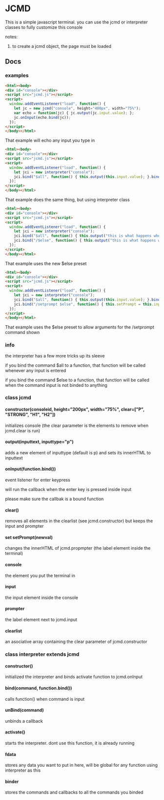 # JCMD

This is a simple javascript terminal. you can use the jcmd or interpreter classes to fully customize this console

notes:
1. to create a jcmd object, the page must be loaded

## Docs

### examples
```html
<html><body>
<div id="console"></div>
<script src="jcmd.js"></script>
<script>
  window.addEventListener("load", function() {
    let jc = new jcmd("console", height="400px", width="75%");
    var echo = function(jc) { jc.output(jc.input.value); };
    jc.onInput(echo.bind(jc));
  });
</script>
</body></html>
```
That example will echo any input you type in
```html
<html><body>
<div id="console"></div>
<script src="jcmd.js"></script>
<script>
  window.addEventListener("load", function() {
    let jci = new interpreter("console");
    jci.bind("$all", function() { this.output(this.input.value); }.bind(jci));
  });
</script>
</body></html>
```
That example does the same thing, but using interpreter class
```html
<html><body>
<div id="console"></div>
<script src="jcmd.js"></script>
<script>
  window.addEventListener("load", function() {
    let jci = new interpreter("console");
    jci.bind("$all", function() { this.output("this is what happens when any value is input"); }.bind(jci));
    jci.bind("/$else", function() { this.output("this is what happens when any value starting with / is input"); }.bind(jci));
  });
</script>
</body></html>
```
That example uses the new $else preset
```html
<html><body>
<div id="console"></div>
<script src="jcmd.js"></script>
<script>
  window.addEventListener("load", function() {
    let jci = new interpreter("console");
    jci.bind("$all", function() { this.output(this.input.value); }.bind(jci));
    jci.bind("/setprompt $else", function() { this.setPrompt = this.input.value.split(" ")[1] + " "; });
  });
</script>
</body></html>
```
That example uses the $else preset to allow arguments for the /setprompt command shown

### info
the interpreter has a few more tricks up its sleeve

if you bind the command $all to a function, that function will be called whenever any input is entered

if you bind the command $else to a function, that function will be called when the command input is not binded to anything

### class jcmd
#### constructor(consoleid, height="200px", width="75%", clear=["P", "STRONG", "H1", "H2"])

initializes console (the clear parameter is the elements to remove when jcmd.clear is run)


#### output(inputtext, inputtype="p")

adds a new element of inputtype (default is p) and sets its innerHTML to inputtext


#### onInput(function.bind())

event listener for enter keypress

will run the callback when the enter key is pressed inside input

please make sure the callbak is a bound function


#### clear()

removes all elements in the clearlist (see jcmd.constructor) but keeps the input and prompter


#### set setPrompt(newval)

changes the innerHTML of jcmd.propmpter (the label element inside the terminal)


#### console

the element you put the terminal in


#### input

the input element inside the console


#### prompter

the label element next to jcmd.input


#### clearlist

an asociative array containing the clear parameter of jcmd.constructor


### class interpreter extends jcmd
#### constructor()

initialized the interpreter and binds activate function to jcmd.onInput


#### bind(command, function.bind())

calls function() when command is input


#### unBind(command)

unbinds a callback


#### activate()

starts the interpreter. dont use this function, it is already running

#### fdata

stores any data you want to put in here, will be global for any function using interpreter as this


#### binder

stores the commands and callbacks to all the commands you binded
